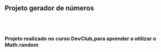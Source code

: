 <h2>Projeto gerador de números</h2>
<br>
<br>

<h3>Projeto realizado no curso DevClub,para aprender a utilizar o Math.random</h3


<img src="https://github.com/Jheehsummer/sorteador-de-numeros/blob/main/gerador%20de%20numero/assets/img%20sorteador.png?raw=true">
                                                              
